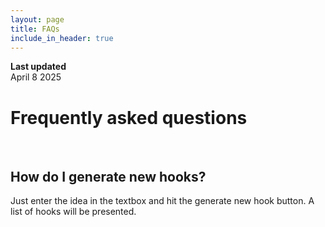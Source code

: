 ```yaml
---
layout: page
title: FAQs
include_in_header: true
---
```


**Last updated**  
April 8 2025

# Frequently asked questions
<br>

## How do I generate new hooks?
Just enter the idea in the textbox and hit the generate new hook button. A list of hooks will be presented.


